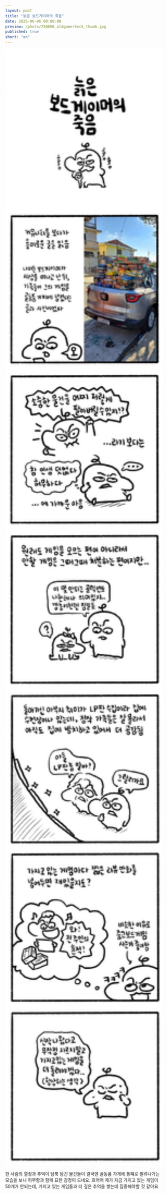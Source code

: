 ```yaml
---
layout: post
title: "늙은 보드게이머의 죽음"
date: 2025-06-06 00:00:00
preview: /photo/250606_oldgamerkeck_thumb.jpg
published: true
short: "on"
---
```


<img src="/photo/250606_oldgamerkeck.jpg" width="1000">

한 사람의 열정과 추억이 담뿍 담긴 물건들이 결국엔 골동품 가게에 통쨰로 팔려나가는 모습을 보니
허무함과 함께 묘한 감정이 드네요. 흐어어
제가 지금 가지고 있는 게임이 50개가 안되는데, 가지고 있는 게임들과 더 깊은 추억을 쌓는데 집중해야할 것 같아요














